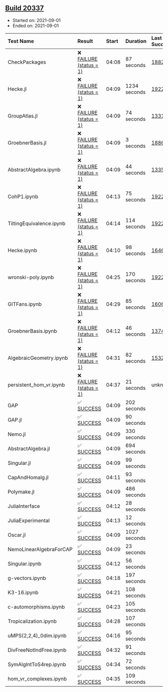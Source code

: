 ## [Build 20337](https://oscarci.mathematik.uni-kl.de/job/oscar/20337/)

* Started on: 2021-09-01
* Ended on: 2021-09-01

| Test Name    | Result | Start | Duration | Last Success | First Failure |
|:-------------|:-------|:------|:---------|:-------------|:--------------|
| CheckPackages | ❌ [FAILURE (status = 1)](https://oscarci.mathematik.uni-kl.de/job/oscar/20337/artifact/logs/build-20337/CheckPackages.log) | 04:08 | 87 seconds | [18822](https://oscarci.mathematik.uni-kl.de/job/oscar/18822/) | [18823](https://oscarci.mathematik.uni-kl.de/job/oscar/18823/) |
| Hecke.jl | ❌ [FAILURE (status = 1)](https://oscarci.mathematik.uni-kl.de/job/oscar/20337/artifact/logs/build-20337/Hecke.jl.log) | 04:09 | 1234 seconds | [19222](https://oscarci.mathematik.uni-kl.de/job/oscar/19222/) | [20152](https://oscarci.mathematik.uni-kl.de/job/oscar/20152/) |
| GroupAtlas.jl | ❌ [FAILURE (status = 1)](https://oscarci.mathematik.uni-kl.de/job/oscar/20337/artifact/logs/build-20337/GroupAtlas.jl.log) | 04:09 | 74 seconds | [13311](https://oscarci.mathematik.uni-kl.de/job/oscar/13311/) | [13312](https://oscarci.mathematik.uni-kl.de/job/oscar/13312/) |
| GroebnerBasis.jl | ❌ [FAILURE (status = 1)](https://oscarci.mathematik.uni-kl.de/job/oscar/20337/artifact/logs/build-20337/GroebnerBasis.jl.log) | 04:09 | 3 seconds | [18864](https://oscarci.mathematik.uni-kl.de/job/oscar/18864/) | [18865](https://oscarci.mathematik.uni-kl.de/job/oscar/18865/) |
| AbstractAlgebra.ipynb | ❌ [FAILURE (status = 1)](https://oscarci.mathematik.uni-kl.de/job/oscar/20337/artifact/logs/build-20337/AbstractAlgebra.ipynb.log) | 04:09 | 44 seconds | [13355](https://oscarci.mathematik.uni-kl.de/job/oscar/13355/) | [13356](https://oscarci.mathematik.uni-kl.de/job/oscar/13356/) |
| CohP1.ipynb | ❌ [FAILURE (status = 1)](https://oscarci.mathematik.uni-kl.de/job/oscar/20337/artifact/logs/build-20337/CohP1.ipynb.log) | 04:13 | 75 seconds | [19222](https://oscarci.mathematik.uni-kl.de/job/oscar/19222/) | [20152](https://oscarci.mathematik.uni-kl.de/job/oscar/20152/) |
| TiltingEquivalence.ipynb | ❌ [FAILURE (status = 1)](https://oscarci.mathematik.uni-kl.de/job/oscar/20337/artifact/logs/build-20337/TiltingEquivalence.ipynb.log) | 04:14 | 114 seconds | [19222](https://oscarci.mathematik.uni-kl.de/job/oscar/19222/) | [20152](https://oscarci.mathematik.uni-kl.de/job/oscar/20152/) |
| Hecke.ipynb | ❌ [FAILURE (status = 1)](https://oscarci.mathematik.uni-kl.de/job/oscar/20337/artifact/logs/build-20337/Hecke.ipynb.log) | 04:10 | 98 seconds | [16463](https://oscarci.mathematik.uni-kl.de/job/oscar/16463/) | [16464](https://oscarci.mathematik.uni-kl.de/job/oscar/16464/) |
| wronski-poly.ipynb | ❌ [FAILURE (status = 1)](https://oscarci.mathematik.uni-kl.de/job/oscar/20337/artifact/logs/build-20337/wronski-poly.ipynb.log) | 04:25 | 170 seconds | [19222](https://oscarci.mathematik.uni-kl.de/job/oscar/19222/) | [20152](https://oscarci.mathematik.uni-kl.de/job/oscar/20152/) |
| GITFans.ipynb | ❌ [FAILURE (status = 1)](https://oscarci.mathematik.uni-kl.de/job/oscar/20337/artifact/logs/build-20337/GITFans.ipynb.log) | 04:29 | 85 seconds | [16068](https://oscarci.mathematik.uni-kl.de/job/oscar/16068/) | [16069](https://oscarci.mathematik.uni-kl.de/job/oscar/16069/) |
| GroebnerBasis.ipynb | ❌ [FAILURE (status = 1)](https://oscarci.mathematik.uni-kl.de/job/oscar/20337/artifact/logs/build-20337/GroebnerBasis.ipynb.log) | 04:12 | 46 seconds | [13748](https://oscarci.mathematik.uni-kl.de/job/oscar/13748/) | [13749](https://oscarci.mathematik.uni-kl.de/job/oscar/13749/) |
| AlgebraicGeometry.ipynb | ❌ [FAILURE (status = 1)](https://oscarci.mathematik.uni-kl.de/job/oscar/20337/artifact/logs/build-20337/AlgebraicGeometry.ipynb.log) | 04:31 | 82 seconds | [15322](https://oscarci.mathematik.uni-kl.de/job/oscar/15322/) | [15323](https://oscarci.mathematik.uni-kl.de/job/oscar/15323/) |
| persistent_hom_vr.ipynb | ❌ [FAILURE (status = 1)](https://oscarci.mathematik.uni-kl.de/job/oscar/20337/artifact/logs/build-20337/persistent_hom_vr.ipynb.log) | 04:37 | 21 seconds | unknown | unknown |
| GAP | ✅ [SUCCESS](https://oscarci.mathematik.uni-kl.de/job/oscar/20337/artifact/logs/build-20337/GAP.log) | 04:09 | 202 seconds |  |  |
| GAP.jl | ✅ [SUCCESS](https://oscarci.mathematik.uni-kl.de/job/oscar/20337/artifact/logs/build-20337/GAP.jl.log) | 04:09 | 90 seconds |  |  |
| Nemo.jl | ✅ [SUCCESS](https://oscarci.mathematik.uni-kl.de/job/oscar/20337/artifact/logs/build-20337/Nemo.jl.log) | 04:09 | 330 seconds |  |  |
| AbstractAlgebra.jl | ✅ [SUCCESS](https://oscarci.mathematik.uni-kl.de/job/oscar/20337/artifact/logs/build-20337/AbstractAlgebra.jl.log) | 04:09 | 694 seconds |  |  |
| Singular.jl | ✅ [SUCCESS](https://oscarci.mathematik.uni-kl.de/job/oscar/20337/artifact/logs/build-20337/Singular.jl.log) | 04:09 | 99 seconds |  |  |
| CapAndHomalg.jl | ✅ [SUCCESS](https://oscarci.mathematik.uni-kl.de/job/oscar/20337/artifact/logs/build-20337/CapAndHomalg.jl.log) | 04:11 | 93 seconds |  |  |
| Polymake.jl | ✅ [SUCCESS](https://oscarci.mathematik.uni-kl.de/job/oscar/20337/artifact/logs/build-20337/Polymake.jl.log) | 04:09 | 486 seconds |  |  |
| JuliaInterface | ✅ [SUCCESS](https://oscarci.mathematik.uni-kl.de/job/oscar/20337/artifact/logs/build-20337/JuliaInterface.log) | 04:12 | 28 seconds |  |  |
| JuliaExperimental | ✅ [SUCCESS](https://oscarci.mathematik.uni-kl.de/job/oscar/20337/artifact/logs/build-20337/JuliaExperimental.log) | 04:13 | 12 seconds |  |  |
| Oscar.jl | ✅ [SUCCESS](https://oscarci.mathematik.uni-kl.de/job/oscar/20337/artifact/logs/build-20337/Oscar.jl.log) | 04:09 | 1027 seconds |  |  |
| NemoLinearAlgebraForCAP | ✅ [SUCCESS](https://oscarci.mathematik.uni-kl.de/job/oscar/20337/artifact/logs/build-20337/NemoLinearAlgebraForCAP.log) | 04:09 | 23 seconds |  |  |
| Singular.ipynb | ✅ [SUCCESS](https://oscarci.mathematik.uni-kl.de/job/oscar/20337/artifact/logs/build-20337/Singular.ipynb.log) | 04:12 | 56 seconds |  |  |
| g-vectors.ipynb | ✅ [SUCCESS](https://oscarci.mathematik.uni-kl.de/job/oscar/20337/artifact/logs/build-20337/g-vectors.ipynb.log) | 04:18 | 197 seconds |  |  |
| K3-16.ipynb | ✅ [SUCCESS](https://oscarci.mathematik.uni-kl.de/job/oscar/20337/artifact/logs/build-20337/K3-16.ipynb.log) | 04:21 | 108 seconds |  |  |
| c-automorphisms.ipynb | ✅ [SUCCESS](https://oscarci.mathematik.uni-kl.de/job/oscar/20337/artifact/logs/build-20337/c-automorphisms.ipynb.log) | 04:23 | 105 seconds |  |  |
| Tropicalization.ipynb | ✅ [SUCCESS](https://oscarci.mathematik.uni-kl.de/job/oscar/20337/artifact/logs/build-20337/Tropicalization.ipynb.log) | 04:28 | 107 seconds |  |  |
| uMPS(2,2,4)_0dim.ipynb | ✅ [SUCCESS](https://oscarci.mathematik.uni-kl.de/job/oscar/20337/artifact/logs/build-20337/uMPS-2-2-4-_0dim.ipynb.log) | 04:16 | 95 seconds |  |  |
| DivFreeNotIndFree.ipynb | ✅ [SUCCESS](https://oscarci.mathematik.uni-kl.de/job/oscar/20337/artifact/logs/build-20337/DivFreeNotIndFree.ipynb.log) | 04:32 | 91 seconds |  |  |
| SymAlgIntToS4rep.ipynb | ✅ [SUCCESS](https://oscarci.mathematik.uni-kl.de/job/oscar/20337/artifact/logs/build-20337/SymAlgIntToS4rep.ipynb.log) | 04:34 | 72 seconds |  |  |
| hom_vr_complexes.ipynb | ✅ [SUCCESS](https://oscarci.mathematik.uni-kl.de/job/oscar/20337/artifact/logs/build-20337/hom_vr_complexes.ipynb.log) | 04:35 | 109 seconds |  |  |

